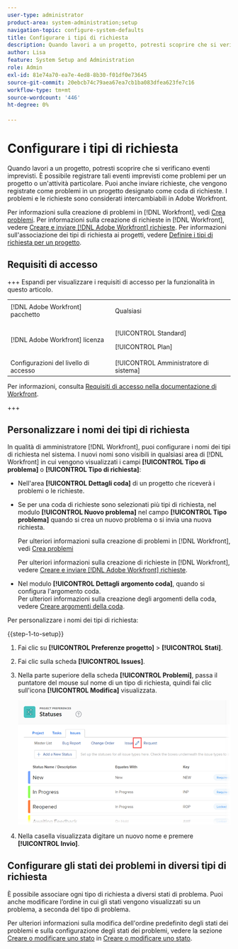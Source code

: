 ```yaml
---
user-type: administrator
product-area: system-administration;setup
navigation-topic: configure-system-defaults
title: Configurare i tipi di richiesta
description: Quando lavori a un progetto, potresti scoprire che si verificano eventi imprevisti. È possibile registrare tali eventi imprevisti come problemi per un progetto o un'attività particolare. Puoi anche inviare richieste, che vengono registrate come problemi in un progetto designato come coda di richieste. I problemi e le richieste sono considerati intercambiabili in Adobe Workfront.
author: Lisa
feature: System Setup and Administration
role: Admin
exl-id: 81e74a70-ea7e-4ed8-8b30-f01df0e73645
source-git-commit: 20ebcb74c79aea67ea7cb1ba083dfea623fe7c16
workflow-type: tm+mt
source-wordcount: '446'
ht-degree: 0%

---
```


# Configurare i tipi di richiesta

Quando lavori a un progetto, potresti scoprire che si verificano eventi imprevisti. È possibile registrare tali eventi imprevisti come problemi per un progetto o un&#39;attività particolare. Puoi anche inviare richieste, che vengono registrate come problemi in un progetto designato come coda di richieste. I problemi e le richieste sono considerati intercambiabili in Adobe Workfront.

Per informazioni sulla creazione di problemi in [!DNL Workfront], vedi [Crea problemi](../../../manage-work/issues/manage-issues/create-issues.md). Per informazioni sulla creazione di richieste in [!DNL Workfront], vedere [Creare e inviare [!DNL Adobe Workfront] richieste](../../../manage-work/requests/create-requests/create-submit-requests.md). Per informazioni sull&#39;associazione dei tipi di richiesta ai progetti, vedere [Definire i tipi di richiesta per un progetto](../../../manage-work/requests/create-and-manage-request-queues/define-request-types-for-project.md).

## Requisiti di accesso

+++ Espandi per visualizzare i requisiti di accesso per la funzionalità in questo articolo.

<table style="table-layout:auto"> 
 <col> 
 <col> 
 <tbody> 
  <tr> 
   <td>[!DNL Adobe Workfront] pacchetto</td> 
   <td><p>Qualsiasi</p></td> 
  </tr> 
  <tr> 
   <td>[!DNL Adobe Workfront] licenza</td> 
   <td><p>[!UICONTROL Standard]</p>
       <p>[!UICONTROL Plan]</p></td>
  </tr> 
  <tr> 
   <td>Configurazioni del livello di accesso</td> 
   <td>[!UICONTROL Amministratore di sistema]</td> 
  </tr> 
 </tbody> 
</table>

Per informazioni, consulta [Requisiti di accesso nella documentazione di Workfront](/help/quicksilver/administration-and-setup/add-users/access-levels-and-object-permissions/access-level-requirements-in-documentation.md).

+++

<!--
THIS IS DRAFTED IN FLARE
<h2>Set what issue or request types are allowed for a project</h2>
<p>You can organize the kind of issues or requests that are logged in Workfront by Request Types. This organization is useful for reporting reasons and for helping users understand what kind of unexpected work might occur during the lifetime of a project.</p>
<p>You can specify the type of requests that can be logged on a project when you configure the <strong>Queue Details</strong> area for the project. </p>
<ol>
<li value="1"> <p> Click <strong>Projects</strong> in the Main Menu. <img src="assets/main-menu-icon.png"> </p> </li>
<li value="2">Click the name of the project to open it.</li>
<li value="3"> In the left panel, click <strong>Queue Details</strong>. </li>
<li value="4"> <p>In the <strong>Queue Properties</strong> section, select the <strong>Request Types</strong> you want for the project.</p> <note type="note">
You must have at least one request type selected. You can select multiple request types.
</note> </li>
<li value="5"> <p>Click <strong>Save</strong>.</p> <p>The request types you specified will be available to select when you enter a new issue on a task or a project, or when you submit a new request to the project.</p> </li>
</ol>
</div>
-->

## Personalizzare i nomi dei tipi di richiesta

In qualità di amministratore [!DNL Workfront], puoi configurare i nomi dei tipi di richiesta nel sistema. I nuovi nomi sono visibili in qualsiasi area di [!DNL Workfront] in cui vengono visualizzati i campi **[!UICONTROL Tipo di problema]** o **[!UICONTROL Tipo di richiesta]**:

* Nell&#39;area **[!UICONTROL Dettagli coda]** di un progetto che riceverà i problemi o le richieste.
* Se per una coda di richieste sono selezionati più tipi di richiesta, nel modulo **[!UICONTROL Nuovo problema]** nel campo **[!UICONTROL Tipo problema]** quando si crea un nuovo problema o si invia una nuova richiesta.

  Per ulteriori informazioni sulla creazione di problemi in [!DNL Workfront], vedi [Crea problemi](../../../manage-work/issues/manage-issues/create-issues.md)

  Per ulteriori informazioni sulla creazione di richieste in [!DNL Workfront], vedere [Creare e inviare [!DNL Adobe Workfront] richieste](../../../manage-work/requests/create-requests/create-submit-requests.md).

* Nel modulo **[!UICONTROL Dettagli argomento coda]**, quando si configura l&#39;argomento coda.\
   Per ulteriori informazioni sulla creazione degli argomenti della coda, vedere [Creare argomenti della coda](../../../manage-work/requests/create-and-manage-request-queues/create-queue-topics.md).

Per personalizzare i nomi dei tipi di richiesta:

{{step-1-to-setup}}

1. Fai clic su **[!UICONTROL Preferenze progetto]** > **[!UICONTROL Stati]**.

1. Fai clic sulla scheda **[!UICONTROL Issues]**.
1. Nella parte superiore della scheda **[!UICONTROL Problemi]**, passa il puntatore del mouse sul nome di un tipo di richiesta, quindi fai clic sull&#39;icona **[!UICONTROL Modifica]** visualizzata.

   ![Modifica nome tipo di richiesta](assets/edit-request-type-name-nwe.png)

1. Nella casella visualizzata digitare un nuovo nome e premere **[!UICONTROL Invio]**.

## Configurare gli stati dei problemi in diversi tipi di richiesta

È possibile associare ogni tipo di richiesta a diversi stati di problema. Puoi anche modificare l’ordine in cui gli stati vengono visualizzati su un problema, a seconda del tipo di problema.

Per ulteriori informazioni sulla modifica dell&#39;ordine predefinito degli stati dei problemi e sulla configurazione degli stati dei problemi, vedere la sezione [Creare o modificare uno stato](../../../administration-and-setup/customize-workfront/creating-custom-status-and-priority-labels/create-or-edit-a-status.md) in [Creare o modificare uno stato](../../../administration-and-setup/customize-workfront/creating-custom-status-and-priority-labels/create-or-edit-a-status.md).
